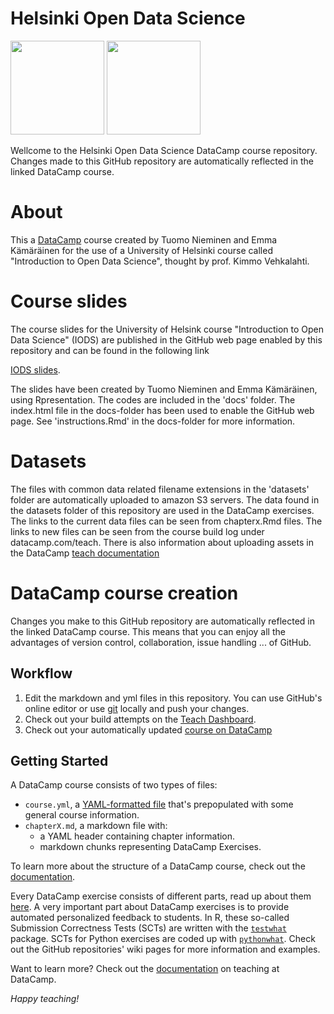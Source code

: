 # Helsinki Open Data Science 

<a href=https://www.datacamp.com//teach/repositories/73911639/go target="_blank"><img src="https://s3.amazonaws.com/assets.datacamp.com/img/github/content-engineering-repos/course_button.png" width="150"></a>
<a href=https://www.datacamp.com//teach/repositories target="_blank"><img src="https://s3.amazonaws.com/assets.datacamp.com/img/github/content-engineering-repos/dashboard_button.png" width="150"></a>

Wellcome to the Helsinki Open Data Science DataCamp course repository. Changes made to this GitHub repository are automatically reflected in the linked DataCamp course. 

# About

This a <a href=https://www.datacamp.com target="_blank">DataCamp</a> course created by Tuomo Nieminen and Emma Kämäräinen for the use of a University of Helsinki course called "Introduction to Open Data Science", thought by prof. Kimmo Vehkalahti.

# Course slides

The course slides for the University of Helsink course "Introduction to Open Data Science" (IODS) are published in the GitHub web page enabled by this repository and can be found in the following link  

[IODS slides](https://tuomonieminen.github.io/Helsinki-Open-Data-Science/#).  

The slides have been created by Tuomo Nieminen and Emma Kämäräinen, using Rpresentation. The codes are included in the 'docs' folder. The index.html file in the docs-folder has been used to enable the GitHub web page. See 'instructions.Rmd' in the docs-folder for more information.  

# Datasets  

The files with common data related filename extensions in the 'datasets' folder are automatically uploaded to amazon S3 servers. The data found in the datasets folder of this repository are used in the DataCamp exercises. The links to the current data files can be seen from chapterx.Rmd files. The links to new files can be seen from the course build log under datacamp.com/teach. There is also information about uploading assets in the DataCamp [teach documentation](https://www.datacamp.com/teach/documentation#tab_upload_assets)

# DataCamp course creation

Changes you make to this GitHub repository are automatically reflected in the linked DataCamp course. This means that you can enjoy all the advantages of version control, collaboration, issue handling ... of GitHub.

## Workflow

1. Edit the markdown and yml files in this repository. You can use GitHub's online editor or use <a href=https://git-scm.com/ target="_blank">git</a> locally and push your changes.
2. Check out your build attempts on the <a href=https://www.datacamp.com//teach/repositories target="_blank">Teach Dashboard</a>.
3. Check out your automatically updated <a href=https://www.datacamp.com/teach/repositories/73911639/go target="_blank">course on DataCamp</a>

## Getting Started

A DataCamp course consists of two types of files:

- `course.yml`, a <a href=http://docs.ansible.com/ansible/YAMLSyntax.html target="_blank">YAML-formatted file</a> that's prepopulated with some general course information.
- `chapterX.md`, a markdown file with:
   - a YAML header containing chapter information.
   - markdown chunks representing DataCamp Exercises.

To learn more about the structure of a DataCamp course, check out the <a href=https://www.datacamp.com//teach/documentation#tab_course_structure target="_blank">documentation</a>.

Every DataCamp exercise consists of different parts, read up about them <a href=https://www.datacamp.com//teach/documentation#tab_code_exercises target="_blank">here</a>. A very important part about DataCamp exercises is to provide automated personalized feedback to students. In R, these so-called Submission Correctness Tests (SCTs) are written with the <a href=https://github.com/datacamp/testwhat target="_blank">`testwhat`</a> package. SCTs for Python exercises are coded up with <a href=https://github.com/datacamp/pythonwhat target="_blank">`pythonwhat`</a>. Check out the GitHub repositories' wiki pages for more information and examples.

Want to learn more? Check out the <a href=https://www.datacamp.com//teach/documentation target="_blank">documentation</a> on teaching at DataCamp.

*Happy teaching!*
